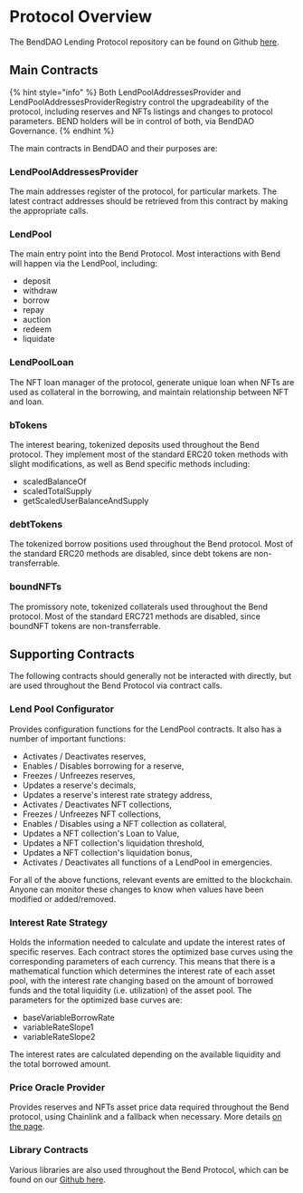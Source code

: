 # Protocol Overview

The BendDAO Lending Protocol repository can be found on Github [here](https://github.com/BendDAO/bend-lending-protocol).

## Main Contracts

{% hint style="info" %}
Both LendPoolAddressesProvider and LendPoolAddressesProviderRegistry control the upgradeability of the protocol, including reserves and NFTs listings and changes to protocol parameters. BEND holders will be in control of both, via BendDAO Governance.
{% endhint %}

The main contracts in BendDAO and their purposes are:

### LendPoolAddressesProvider

The main addresses register of the protocol, for particular markets. The latest contract addresses should be retrieved from this contract by making the appropriate calls.

### LendPool

The main entry point into the Bend Protocol. Most interactions with Bend will happen via the LendPool, including:

* deposit
* withdraw
* borrow
* repay
* auction
* redeem
* liquidate

### LendPoolLoan

The NFT loan manager of the protocol, generate unique loan when NFTs are used as collateral in the borrowing, and maintain relationship between NFT and loan.

### bTokens

The interest bearing, tokenized deposits used throughout the Bend protocol. They implement most of the standard ERC20 token methods with slight modifications, as well as Bend specific methods including:

* scaledBalanceOf
* scaledTotalSupply
* getScaledUserBalanceAndSupply

### debtTokens

The tokenized borrow positions used throughout the Bend protocol. Most of the standard ERC20 methods are disabled, since debt tokens are non-transferrable.

### boundNFTs

The promissory note, tokenized collaterals used throughout the Bend protocol. Most of the standard ERC721 methods are disabled, since boundNFT tokens are non-transferrable.

## Supporting Contracts

The following contracts should generally not be interacted with directly, but are used throughout the Bend Protocol via contract calls.

### Lend Pool Configurator

Provides configuration functions for the LendPool contracts. It also has a number of important functions:

* Activates / Deactivates reserves,&#x20;
* Enables / Disables borrowing for a reserve,&#x20;
* Freezes / Unfreezes reserves,&#x20;
* Updates a reserve's decimals,
* Updates a reserve's interest rate strategy address,&#x20;
* Activates / Deactivates NFT collections,
* Freezes / Unfreezes NFT collections,
* Enables / Disables using a NFT collection as collateral,&#x20;
* Updates a NFT collection's Loan to Value,&#x20;
* Updates a NFT collection's liquidation threshold,&#x20;
* Updates a NFT collection's liquidation bonus, &#x20;
* Activates / Deactivates all functions of a LendPool in emergencies.&#x20;

For all of the above functions, relevant events are emitted to the blockchain. Anyone can monitor these changes to know when values have been modified or added/removed.

### Interest Rate Strategy

Holds the information needed to calculate and update the interest rates of specific reserves. Each contract stores the optimized base curves using the corresponding parameters of each currency. This means that there is a mathematical function which determines the interest rate of each asset pool, with the interest rate changing based on the amount of borrowed funds and the total liquidity (i.e. utilization) of the asset pool. The parameters for the optimized base curves are:&#x20;

* baseVariableBorrowRate
* variableRateSlope1
* variableRateSlope2

The interest rates are calculated depending on the available liquidity and the total borrowed amount.

### Price Oracle Provider

Provides reserves and NFTs asset price data required throughout the Bend protocol, using Chainlink and a fallback when necessary. More details [on the page](nft-oracle.md).

### Library Contracts

Various libraries are also used throughout the Bend Protocol, which can be found on our [Github here](https://github.com/BendDAO/bend-protocol/tree/main/contracts/libraries).
